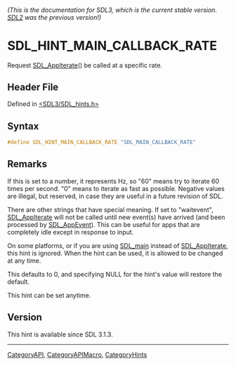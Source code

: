 ###### (This is the documentation for SDL3, which is the current stable version. [SDL2](https://wiki.libsdl.org/SDL2/) was the previous version!)
# SDL_HINT_MAIN_CALLBACK_RATE

Request [SDL_AppIterate](SDL_AppIterate)() be called at a specific rate.

## Header File

Defined in [<SDL3/SDL_hints.h>](https://github.com/libsdl-org/SDL/blob/main/include/SDL3/SDL_hints.h)

## Syntax

```c
#define SDL_HINT_MAIN_CALLBACK_RATE "SDL_MAIN_CALLBACK_RATE"
```

## Remarks

If this is set to a number, it represents Hz, so "60" means try to iterate
60 times per second. "0" means to iterate as fast as possible. Negative
values are illegal, but reserved, in case they are useful in a future
revision of SDL.

There are other strings that have special meaning. If set to "waitevent",
[SDL_AppIterate](SDL_AppIterate) will not be called until new event(s) have
arrived (and been processed by [SDL_AppEvent](SDL_AppEvent)). This can be
useful for apps that are completely idle except in response to input.

On some platforms, or if you are using [SDL_main](SDL_main) instead of
[SDL_AppIterate](SDL_AppIterate), this hint is ignored. When the hint can
be used, it is allowed to be changed at any time.

This defaults to 0, and specifying NULL for the hint's value will restore
the default.

This hint can be set anytime.

## Version

This hint is available since SDL 3.1.3.

----
[CategoryAPI](CategoryAPI), [CategoryAPIMacro](CategoryAPIMacro), [CategoryHints](CategoryHints)

